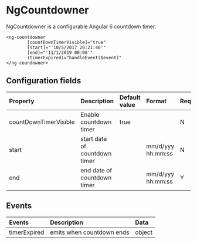 # NgCountdowner

NgCountdowner is a configurable Angular 6 countdown timer.


```
<ng-countdowner
        [countDownTimerVisible]="true"
        [start]="'10/5/2017 20:21:40'"
        [end]="'11/1/2019 00:00'"
        (timerExpired)="handleEvent($event)"
</ng-coundowner>
```

## Configuration fields
| Property  | Description | Default value |Format| Required |
| :----------- | :------------- | :--------------- | :---------- |:---------- |
| countDownTimerVisible | Enable countdown timer | true || N |
| start     | start date of countdown timer | | mm/d/yyy hh:mm:ss| N |
| end    | end date of countdown timer |  | mm/d/yyy hh:mm:ss| Y |

## Events
| Events  | Description| Data
| :----------- | :------------- | :------------ | 
| timerExpired  | emits when countdown ends| object |


